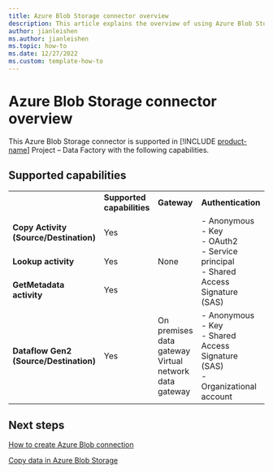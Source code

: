 ```yaml
---
title: Azure Blob Storage connector overview
description: This article explains the overview of using Azure Blob Storage.
author: jianleishen
ms.author: jianleishen
ms.topic: how-to
ms.date: 12/27/2022
ms.custom: template-how-to 
---
```


# Azure Blob Storage connector overview

This Azure Blob Storage connector is supported in [!INCLUDE [product-name](../includes/product-name.md)] Project – Data Factory with the following capabilities. 


## Supported capabilities

<table>
                <tr><td><td><b>Supported capabilities</b></td><td><b>Gateway</b></td><td><b>Authentication</b></td></tr>
                <tr><td><b>Copy Activity (Source/Destination)</b></td><td>Yes</td><td rowspan=3>None</td><td rowspan=3>- Anonymous<br>- Key<br>- OAuth2<br>- Service principal<br>- Shared Access Signature (SAS)</td></tr>
                <tr><td><b>Lookup activity</b></td><td>Yes</td></tr>
                <tr><td><b>GetMetadata activity</b></td><td>Yes</td></tr>
                <tr><td><b>Dataflow Gen2 (Source/Destination)</b></td><td>Yes</td><td>On premises data gateway <br> Virtual network data gateway </td><td>- Anonymous<br>- Key<br>- Shared Access Signature (SAS)<br>- Organizational account</td></tr>
</table>


## Next steps

[How to create Azure Blob connection](connector-azure-blob-storage.md)

[Copy data in Azure Blob Storage](connector-azure-blob-storage-copy-activity.md)

